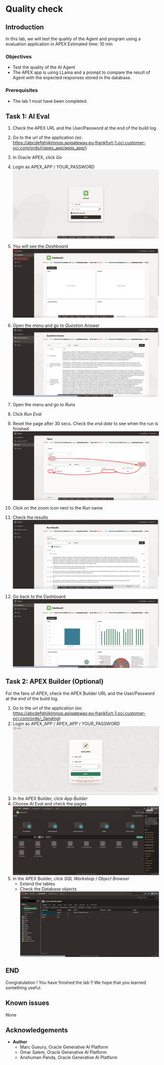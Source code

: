 # Quality check

## Introduction
In this lab, we will test the quality of the Agent and program using a evaluation application in APEX
Estimated time: 10 min

### Objectives

- Test the quality of the AI Agent
- The APEX app is using LLama and a prompt to compare the result of Agent with the expected responses stored in the database.

### Prerequisites
- The lab 1 must have been completed.

## Task 1: AI Eval

1. Check the APEX URL and the User/Password at the end of the build log.
    
1. Go to the url of the application (ex: https://abcdefghijklmnop.apigateway.eu-frankfurt-1.oci.customer-oci.com/ords/r/apex_app/apex_app/)
1. In Oracle APEX, click *Go*
1. Login as APEX\_APP / YOUR\_PASSWORD
    ![dashboard](images/llama-apex-login.png)    
1. You will see the *Dashboard*
    ![dashboard](images/llama-apex-dashboard.png)    
1. Open the menu and go to *Question Answer*
    ![qa](images/llama-apex-qa.png)    
1. Open the menu and go to *Runs*
1. Click *Run Eval*
1. Reset the page after 30 secs. Check the *end date* to see when the run is finished.
    ![run](images/llama-apex-run.png)    
1. Click on the zoom icon next to the *Run* name
1. Check the results
    ![results](images/llama-apex-results.png)    
1. Go back to the Dashboard
    ![dashboard](images/llama-apex-dashboard2.png)    


## Task 2: APEX Builder (Optional)

For the fans of APEX, check the APEX Builder URL and the User/Password at the end of the build log.
1. Go to the url of the application (ex: https://abcdefghijklmnop.apigateway.eu-frankfurt-1.oci.customer-oci.com/ords/_/landing)
1. Login as APEX\_APP / APEX\_APP / YOUR\_PASSWORD
    ![run](images/llama-apex-builder-login.png) 
1. In the APEX Builder, click *App Builder*
1. Choose *AI Eval* and check the pages
    ![run](images/llama-apex-builder-app.png) 
1. In the APEX Builder, click *SQL Workshop* / *Object Browser*
   - Extend the tables
   - Check the Database objects
    ![run](images/llama-apex-builder-db.png) 

## END

Congratulation ! You have finished the lab !!
We hope that you learned something useful.

## Known issues

None

## Acknowledgements

- **Author**
    - Marc Gueury, Oracle Generative AI Platform
    - Omar Salem, Oracle Generative AI Platform
    - Anshuman Panda, Oracle Generative AI Platform

